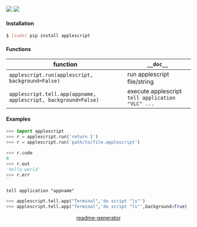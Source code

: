 <!--
https://pypi.org/project/readme-generator/
-->

[![](https://img.shields.io/badge/OS-MacOS-blue.svg?longCache=True)]()
[![](https://img.shields.io/pypi/pyversions/applescript.svg?longCache=True)](https://pypi.org/project/applescript/)

#### Installation
```bash
$ [sudo] pip install applescript
```

#### Functions
function|`__doc__`
-|-
`applescript.run(applescript, background=False)` |run applescript file/string
`applescript.tell.app(appname, applescript, background=False)` |execute applescript `tell application "VLC" ...`

#### Examples
```python
>>> import applescript
>>> r = applescript.run('return 1')
>>> r = applescript.run('path/to/file.applescript')

>>> r.code
0
>>> r.out
'hello world'
>>> r.err
''
```

`tell application "appname"`
```python
>>> applescript.tell.app("Terminal",'do script "ls"')
>>> applescript.tell.app("Terminal",'do script "ls"',background=True)
```

<p align="center">
    <a href="https://pypi.org/project/readme-generator/">readme-generator</a>
</p>